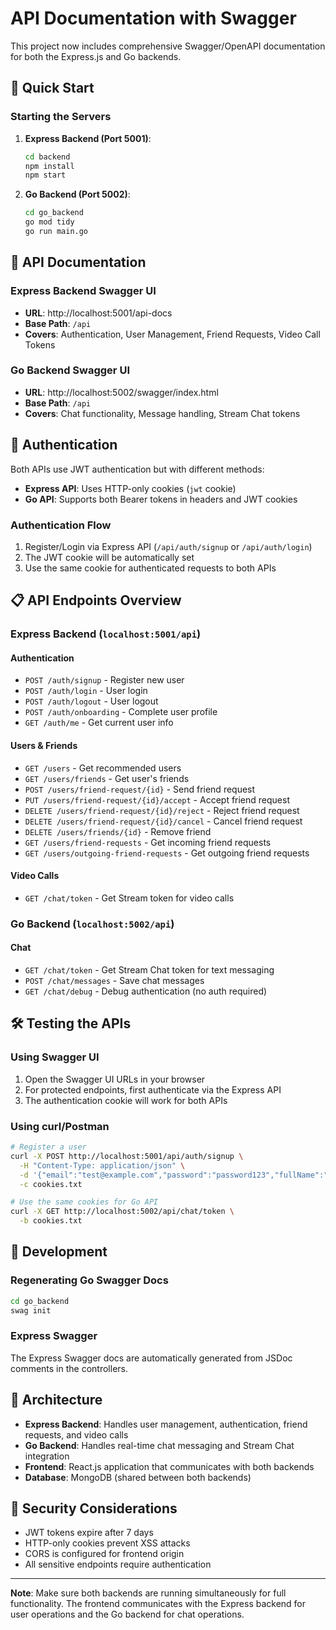 # API Documentation with Swagger

This project now includes comprehensive Swagger/OpenAPI documentation for both the Express.js and Go backends.

## 🚀 Quick Start

### Starting the Servers

1. **Express Backend (Port 5001)**:
   ```bash
   cd backend
   npm install
   npm start
   ```

2. **Go Backend (Port 5002)**:
   ```bash
   cd go_backend
   go mod tidy
   go run main.go
   ```

## 📖 API Documentation

### Express Backend Swagger UI
- **URL**: http://localhost:5001/api-docs
- **Base Path**: `/api`
- **Covers**: Authentication, User Management, Friend Requests, Video Call Tokens

### Go Backend Swagger UI  
- **URL**: http://localhost:5002/swagger/index.html
- **Base Path**: `/api`
- **Covers**: Chat functionality, Message handling, Stream Chat tokens

## 🔑 Authentication

Both APIs use JWT authentication but with different methods:

- **Express API**: Uses HTTP-only cookies (`jwt` cookie)
- **Go API**: Supports both Bearer tokens in headers and JWT cookies

### Authentication Flow
1. Register/Login via Express API (`/api/auth/signup` or `/api/auth/login`)
2. The JWT cookie will be automatically set
3. Use the same cookie for authenticated requests to both APIs

## 📋 API Endpoints Overview

### Express Backend (`localhost:5001/api`)

#### Authentication
- `POST /auth/signup` - Register new user
- `POST /auth/login` - User login  
- `POST /auth/logout` - User logout
- `POST /auth/onboarding` - Complete user profile
- `GET /auth/me` - Get current user info

#### Users & Friends
- `GET /users` - Get recommended users
- `GET /users/friends` - Get user's friends
- `POST /users/friend-request/{id}` - Send friend request
- `PUT /users/friend-request/{id}/accept` - Accept friend request
- `DELETE /users/friend-request/{id}/reject` - Reject friend request
- `DELETE /users/friend-request/{id}/cancel` - Cancel friend request
- `DELETE /users/friends/{id}` - Remove friend
- `GET /users/friend-requests` - Get incoming friend requests
- `GET /users/outgoing-friend-requests` - Get outgoing friend requests

#### Video Calls
- `GET /chat/token` - Get Stream token for video calls

### Go Backend (`localhost:5002/api`)

#### Chat
- `GET /chat/token` - Get Stream Chat token for text messaging
- `POST /chat/messages` - Save chat messages
- `GET /chat/debug` - Debug authentication (no auth required)

## 🛠 Testing the APIs

### Using Swagger UI
1. Open the Swagger UI URLs in your browser
2. For protected endpoints, first authenticate via the Express API
3. The authentication cookie will work for both APIs

### Using curl/Postman
```bash
# Register a user
curl -X POST http://localhost:5001/api/auth/signup \
  -H "Content-Type: application/json" \
  -d '{"email":"test@example.com","password":"password123","fullName":"Test User"}' \
  -c cookies.txt

# Use the same cookies for Go API
curl -X GET http://localhost:5002/api/chat/token \
  -b cookies.txt
```

## 🔧 Development

### Regenerating Go Swagger Docs
```bash
cd go_backend
swag init
```

### Express Swagger
The Express Swagger docs are automatically generated from JSDoc comments in the controllers.

## 📁 Architecture

- **Express Backend**: Handles user management, authentication, friend requests, and video calls
- **Go Backend**: Handles real-time chat messaging and Stream Chat integration
- **Frontend**: React.js application that communicates with both backends
- **Database**: MongoDB (shared between both backends)

## 🔐 Security Considerations

- JWT tokens expire after 7 days
- HTTP-only cookies prevent XSS attacks
- CORS is configured for frontend origin
- All sensitive endpoints require authentication

---

**Note**: Make sure both backends are running simultaneously for full functionality. The frontend communicates with the Express backend for user operations and the Go backend for chat operations.